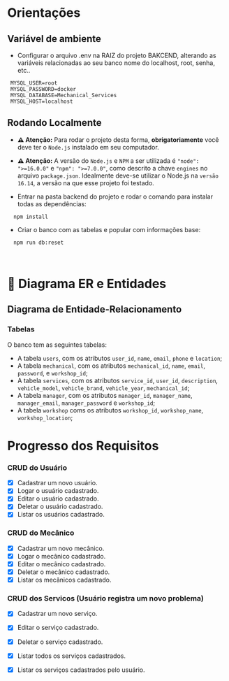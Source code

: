 # Orientações

  ## <strong>Variável de ambiente</strong>

   - Configurar o arquivo .env na RAIZ do projeto BAKCEND, alterando as variáveis relacionadas ao seu banco nome do localhost, root, senha, etc..
   
   ```
    MYSQL_USER=root
    MYSQL_PASSWORD=docker
    MYSQL_DATABASE=Mechanical_Services
    MYSQL_HOST=localhost
   ```
  ## <strong>Rodando Localmente</strong>

  - **:warning: Atenção:** Para rodar o projeto desta forma, **obrigatoriamente** você deve ter o `Node.js` instalado em seu computador.
  - **:warning: Atenção:** A versão do `Node.js` e `NPM` a ser utilizada é `"node": ">=16.0.0"` e `"npm": ">=7.0.0"`, como descrito a chave `engines` no arquivo `package.json`. Idealmente deve-se utilizar o Node.js na `versão 16.14`, a versão na que esse projeto foi testado.

  - Entrar na pasta backend do projeto e rodar o comando para instalar todas as dependências:
  ```
    npm install
  ```
  - Criar o banco com as tabelas e popular com informações base:

  ```
    npm run db:reset
  ```

  <br/>

# 🎲 Diagrama ER e Entidades

  ## Diagrama de Entidade-Relacionamento

  ### Tabelas

  O banco tem as seguintes tabelas: 
  - A tabela `users`, com os atributos `user_id`, `name`, `email`, `phone` e `location`;
  - A tabela `mechanical`, com os atributos `mechanical_id`, `name`, `email`, `password`, e `workshop_id`;
  - A tabela `services`, com os atributos `service_id`, `user_id`, `description`, `vehicle_model`,  `vehicle_brand`, `vehicle_year`, `mechanical_id`;
  - A tabela `manager`, com os atributos `manager_id`, `manager_name`, `manager_email`, `manager_password` e `workshop_id`;
  - A tabela `workshop` coms os atributos `workshop_id`, `workshop_name`, `workshop_location`;

# Progresso dos Requisitos

### <strong>CRUD do Usuário</strong>

- [x] Cadastrar um novo usuário.
- [x] Logar o usuário cadastrado.
- [x] Editar o usuário cadastrado.
- [x] Deletar o usuário cadastrado.
- [x] Listar os usuários cadastrado.

### <strong>CRUD do Mecânico</strong>

- [x] Cadastrar um novo mecânico.
- [x] Logar o mecânico cadastrado.
- [x] Editar o mecânico cadastrado.
- [x] Deletar o mecânico cadastrado.
- [x] Listar os mecânicos cadastrado.

### <strong>CRUD dos Servicos (Usuário registra um novo problema)</strong>

- [x] Cadastrar um novo serviço.
- [x] Editar o serviço cadastrado.
- [x] Deletar o serviço cadastrado.
- [x] Listar todos os serviços cadastrados.
- [x] Listar os serviços cadastrados pelo usuário.

